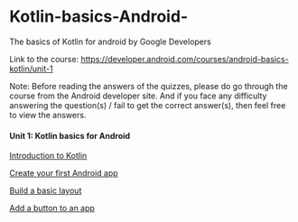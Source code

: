 # Kotlin-basics-Android-
The basics of Kotlin for android by Google Developers 

Link to the course: https://developer.android.com/courses/android-basics-kotlin/unit-1

Note: Before reading the answers of the quizzes, please do go through the course from the Android developer site. And if you face any difficulty answering the question(s) / fail to get the correct answer(s), then feel free to view the answers. 


#### Unit 1: Kotlin basics for Android

[Introduction to Kotlin](intro-quiz.md) 

[Create your first Android app](Kotlin-basics-Android-/firstandroidapp-quiz.md)

[Build a basic layout](Kotlin-basics-Android-/basiclayout-quiz.md)

[Add a button to an app](Kotlin-basics-Android-/addbutton-quiz.md)
